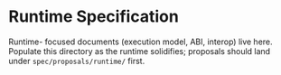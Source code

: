 # Runtime Specification

Runtime- focused documents (execution model, ABI, interop) live here. Populate this directory as the runtime solidifies; proposals should land under `spec/proposals/runtime/` first.
